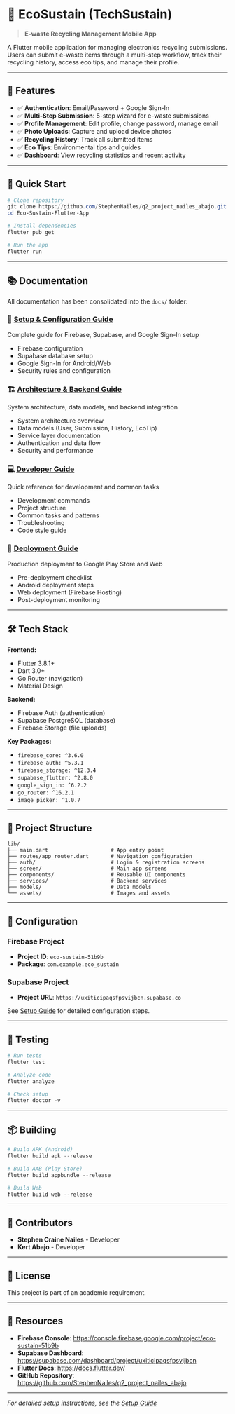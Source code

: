 # 🌱 EcoSustain (TechSustain)

> **E-waste Recycling Management Mobile App**

A Flutter mobile application for managing electronics recycling submissions. Users can submit e-waste items through a multi-step workflow, track their recycling history, access eco tips, and manage their profile.

---

## 📱 Features

- ✅ **Authentication**: Email/Password + Google Sign-In
- ✅ **Multi-Step Submission**: 5-step wizard for e-waste submissions
- ✅ **Profile Management**: Edit profile, change password, manage email
- ✅ **Photo Uploads**: Capture and upload device photos
- ✅ **Recycling History**: Track all submitted items
- ✅ **Eco Tips**: Environmental tips and guides
- ✅ **Dashboard**: View recycling statistics and recent activity

---

## 🚀 Quick Start

```powershell
# Clone repository
git clone https://github.com/StephenNailes/q2_project_nailes_abajo.git
cd Eco-Sustain-Flutter-App

# Install dependencies
flutter pub get

# Run the app
flutter run
```

---

## 📚 Documentation

All documentation has been consolidated into the `docs/` folder:

### 📖 **[Setup & Configuration Guide](docs/SETUP_AND_CONFIGURATION.md)**
Complete guide for Firebase, Supabase, and Google Sign-In setup
- Firebase configuration
- Supabase database setup
- Google Sign-In for Android/Web
- Security rules and configuration

### 🏗️ **[Architecture & Backend Guide](docs/ARCHITECTURE_AND_BACKEND.md)**
System architecture, data models, and backend integration
- System architecture overview
- Data models (User, Submission, History, EcoTip)
- Service layer documentation
- Authentication and data flow
- Security and performance

### 💻 **[Developer Guide](docs/DEVELOPER_GUIDE.md)**
Quick reference for development and common tasks
- Development commands
- Project structure
- Common tasks and patterns
- Troubleshooting
- Code style guide

### 🚀 **[Deployment Guide](docs/DEPLOYMENT_GUIDE.md)**
Production deployment to Google Play Store and Web
- Pre-deployment checklist
- Android deployment steps
- Web deployment (Firebase Hosting)
- Post-deployment monitoring

---

## 🛠️ Tech Stack

**Frontend:**
- Flutter 3.8.1+
- Dart 3.0+
- Go Router (navigation)
- Material Design

**Backend:**
- Firebase Auth (authentication)
- Supabase PostgreSQL (database)
- Firebase Storage (file uploads)

**Key Packages:**
- `firebase_core: ^3.6.0`
- `firebase_auth: ^5.3.1`
- `firebase_storage: ^12.3.4`
- `supabase_flutter: ^2.8.0`
- `google_sign_in: ^6.2.2`
- `go_router: ^16.2.1`
- `image_picker: ^1.0.7`

---

## 📁 Project Structure

```
lib/
├── main.dart                    # App entry point
├── routes/app_router.dart       # Navigation configuration
├── auth/                        # Login & registration screens
├── screen/                      # Main app screens
├── components/                  # Reusable UI components
├── services/                    # Backend services
├── models/                      # Data models
└── assets/                      # Images and assets
```

---

## 🔐 Configuration

### Firebase Project
- **Project ID**: `eco-sustain-51b9b`
- **Package**: `com.example.eco_sustain`

### Supabase Project
- **Project URL**: `https://uxiticipaqsfpsvijbcn.supabase.co`

See [Setup Guide](docs/SETUP_AND_CONFIGURATION.md) for detailed configuration steps.

---

## 🧪 Testing

```powershell
# Run tests
flutter test

# Analyze code
flutter analyze

# Check setup
flutter doctor -v
```

---

## 📦 Building

```powershell
# Build APK (Android)
flutter build apk --release

# Build AAB (Play Store)
flutter build appbundle --release

# Build Web
flutter build web --release
```

---

## 👥 Contributors

- **Stephen Craine Nailes** - Developer
- **Kert Abajo** - Developer

---

## 📄 License

This project is part of an academic requirement.

---

## 🔗 Resources

- **Firebase Console**: https://console.firebase.google.com/project/eco-sustain-51b9b
- **Supabase Dashboard**: https://supabase.com/dashboard/project/uxiticipaqsfpsvijbcn
- **Flutter Docs**: https://docs.flutter.dev/
- **GitHub Repository**: https://github.com/StephenNailes/q2_project_nailes_abajo

---

*For detailed setup instructions, see the [Setup Guide](docs/SETUP_AND_CONFIGURATION.md)*

